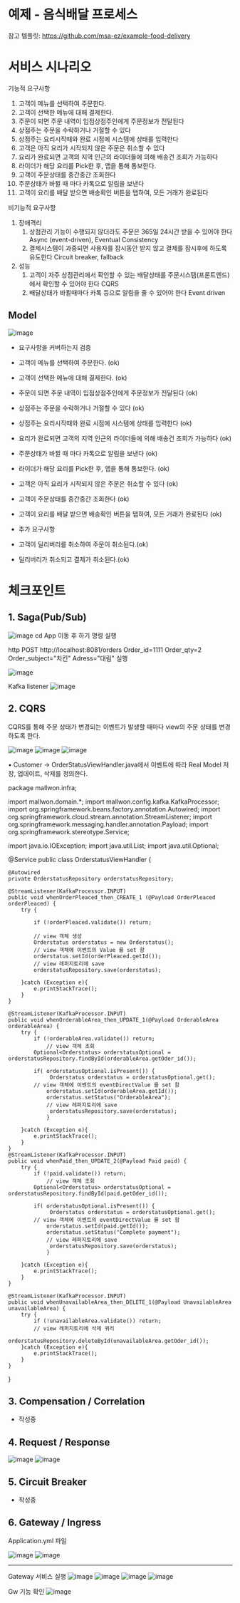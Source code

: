 # 예제 - 음식배달 프로세스
참고 템플릿: https://github.com/msa-ez/example-food-delivery

# 서비스 시나리오

기능적 요구사항
1. 고객이 메뉴를 선택하여 주문한다.
1. 고객이 선택한 메뉴에 대해 결제한다.
1. 주문이 되면 주문 내역이 입점상점주인에게 주문정보가 전달된다
1. 상점주는 주문을 수락하거나 거절할 수 있다
1. 상점주는 요리시작때와 완료 시점에 시스템에 상태를 입력한다
1. 고객은 아직 요리가 시작되지 않은 주문은 취소할 수 있다
1. 요리가 완료되면 고객의 지역 인근의 라이더들에 의해 배송건 조회가 가능하다
1. 라이더가 해당 요리를 Pick한 후, 앱을 통해 통보한다.
1. 고객이 주문상태를 중간중간 조회한다
1. 주문상태가 바뀔 때 마다 카톡으로 알림을 보낸다
1. 고객이 요리를 배달 받으면 배송확인 버튼을 탭하여, 모든 거래가 완료된다

비기능적 요구사항
1. 장애격리
    1. 상점관리 기능이 수행되지 않더라도 주문은 365일 24시간 받을 수 있어야 한다  Async (event-driven), Eventual Consistency
    1. 결제시스템이 과중되면 사용자를 잠시동안 받지 않고 결제를 잠시후에 하도록 유도한다  Circuit breaker, fallback
1. 성능
    1. 고객이 자주 상점관리에서 확인할 수 있는 배달상태를 주문시스템(프론트엔드)에서 확인할 수 있어야 한다  CQRS
    1. 배달상태가 바뀔때마다 카톡 등으로 알림을 줄 수 있어야 한다  Event driven


## Model
![image](https://user-images.githubusercontent.com/119825867/206178277-b7a13e5a-b6c4-4baf-9dda-06938f2b34ee.png)


- 요구사항을 커버하는지 검증


    
- 고객이 메뉴를 선택하여 주문한다. (ok)
- 고객이 선택한 메뉴에 대해 결제한다. (ok)
- 주문이 되면 주문 내역이 입점상점주인에게 주문정보가 전달된다 (ok)
- 상점주는 주문을 수락하거나 거절할 수 있다 (ok)
- 상점주는 요리시작때와 완료 시점에 시스템에 상태를 입력한다 (ok)
- 요리가 완료되면 고객의 지역 인근의 라이더들에 의해 배송건 조회가 가능하다 (ok)
- 주문상태가 바뀔 때 마다 카톡으로 알림을 보낸다 (ok)
- 라이더가 해당 요리를 Pick한 후, 앱을 통해 통보한다. (ok)
- 고객은 아직 요리가 시작되지 않은 주문은 취소할 수 있다 (ok)
- 고객이 주문상태를 중간중간 조회한다 (ok)
- 고객이 요리를 배달 받으면 배송확인 버튼을 탭하여, 모든 거래가 완료된다 (ok)
    


    
- 추가 요구사항

- 고객이 딜리버리를 취소하여 주문이 취소된다.(ok)
- 딜리버리가 취소되고 결제가 취소된다.(ok)



# 체크포인트
## 1. Saga(Pub/Sub)
 
![image](https://user-images.githubusercontent.com/119825867/206378008-7c744ebd-4c12-4f35-9094-b2dfdd71e1d6.png)
cd App 이동 후 하기 명령 실행

http POST http://localhost:8081/orders Order_id=1111 Order_qty=2 Order_subject="치킨" Adress="대림"   실행 

![image](https://user-images.githubusercontent.com/119825867/206378167-effb395b-5c2e-4cc3-96c0-38e390aeab0d.png)

Kafka listener
![image](https://user-images.githubusercontent.com/119825867/206378210-ec26af0b-1c02-4e11-ba6f-e766c82e8d4f.png)


## 2. CQRS 

CQRS를 통해 주문 상태가 변경되는 이벤트가 발생할 때마다 view의 주문 상태를 변경하도록 한다.

![image](https://user-images.githubusercontent.com/119825867/206370057-c324cdbd-8e8f-473f-9d7d-500a4a00c699.png)
![image](https://user-images.githubusercontent.com/119825867/206370076-c660367b-456d-4761-b821-03abd0ad85a1.png)
![image](https://user-images.githubusercontent.com/119825867/206370114-35877283-d6c7-43e3-82e6-6129f710f817.png)

•	Customer -> OrderStatusViewHandler.java에서 이벤트에 따라 Real Model 저장, 업데이트, 삭제를 정의한다.

package mallwon.infra;

import mallwon.domain.*;
import mallwon.config.kafka.KafkaProcessor;
import org.springframework.beans.factory.annotation.Autowired;
import org.springframework.cloud.stream.annotation.StreamListener;
import org.springframework.messaging.handler.annotation.Payload;
import org.springframework.stereotype.Service;

import java.io.IOException;
import java.util.List;
import java.util.Optional;

@Service
public class OrderstatusViewHandler {

    @Autowired
    private OrderstatusRepository orderstatusRepository;

    @StreamListener(KafkaProcessor.INPUT)
    public void whenOrderPleaced_then_CREATE_1 (@Payload OrderPleaced orderPleaced) {
        try {

            if (!orderPleaced.validate()) return;

            // view 객체 생성
            Orderstatus orderstatus = new Orderstatus();
            // view 객체에 이벤트의 Value 를 set 함
            orderstatus.setId(orderPleaced.getId());
            // view 레퍼지토리에 save
            orderstatusRepository.save(orderstatus);

        }catch (Exception e){
            e.printStackTrace();
        }
    }

    @StreamListener(KafkaProcessor.INPUT)
    public void whenOrderableArea_then_UPDATE_1(@Payload OrderableArea orderableArea) {
        try {
            if (!orderableArea.validate()) return;
                // view 객체 조회
            Optional<Orderstatus> orderstatusOptional = orderstatusRepository.findById(orderableArea.getOder_id());

            if( orderstatusOptional.isPresent()) {
                 Orderstatus orderstatus = orderstatusOptional.get();
            // view 객체에 이벤트의 eventDirectValue 를 set 함
                orderstatus.setId(orderableArea.getId());    
                orderstatus.setStatus("OrderableArea");
                // view 레퍼지토리에 save
                 orderstatusRepository.save(orderstatus);
                }

        }catch (Exception e){
            e.printStackTrace();
        }
    }
    @StreamListener(KafkaProcessor.INPUT)
    public void whenPaid_then_UPDATE_2(@Payload Paid paid) {
        try {
            if (!paid.validate()) return;
                // view 객체 조회
            Optional<Orderstatus> orderstatusOptional = orderstatusRepository.findById(paid.getOder_id());

            if( orderstatusOptional.isPresent()) {
                 Orderstatus orderstatus = orderstatusOptional.get();
            // view 객체에 이벤트의 eventDirectValue 를 set 함
                orderstatus.setId(paid.getId());    
                orderstatus.setStatus("Complete payment");    
                // view 레퍼지토리에 save
                 orderstatusRepository.save(orderstatus);
                }

        }catch (Exception e){
            e.printStackTrace();
        }
    }

    @StreamListener(KafkaProcessor.INPUT)
    public void whenUnavailableArea_then_DELETE_1(@Payload UnavailableArea unavailableArea) {
        try {
            if (!unavailableArea.validate()) return;
            // view 레퍼지토리에 삭제 쿼리
            orderstatusRepository.deleteById(unavailableArea.getOder_id());
        }catch (Exception e){
            e.printStackTrace();
        }
    }
}

## 3. Compensation / Correlation
- 작성중

## 4. Request / Response

![image](https://user-images.githubusercontent.com/119825867/206370368-291075ce-44c8-4582-b8b1-fb86b91a312f.png)
![image](https://user-images.githubusercontent.com/119825867/206370406-cbdab36d-34bf-4baf-946b-60334c0cdc1d.png)

## 5. Circuit Breaker
- 작성중

## 6. Gateway / Ingress
Application.yml 파일

![image](https://user-images.githubusercontent.com/119825867/206379145-c85bcbae-c29f-4553-aed4-6ce69507a1b8.png)
![image](https://user-images.githubusercontent.com/119825867/206379197-eead2cbe-10ed-4ba2-9909-7908b0f79f4c.png)

------------------------------------------------------------------------------------------------------------

Gateway 서비스 실행 
![image](https://user-images.githubusercontent.com/119825867/206370695-d7ea73d9-741d-4fcb-8711-ba3dd3ee3709.png)
![image](https://user-images.githubusercontent.com/119825867/206370727-d01fa3ef-c9bc-4196-b5e4-18e744dd1f39.png)
![image](https://user-images.githubusercontent.com/119825867/206379287-acbfcff1-a8c4-4269-9a13-36842b3cc498.png)
![image](https://user-images.githubusercontent.com/119825867/206379362-b55b7f0a-a39b-4f52-b53e-ced72bdeb9e3.png)

Gw 기능 확인
![image](https://user-images.githubusercontent.com/119825867/206379425-166eb473-0a65-4ca2-93f9-da95b172ca52.png)


